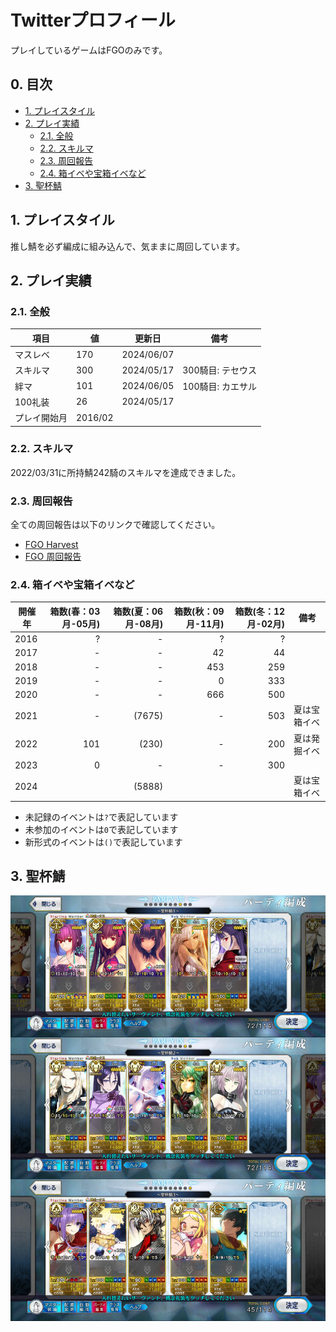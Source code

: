 # Twitterプロフィール <!-- omit in toc -->

プレイしているゲームはFGOのみです。

## 0. 目次 <!-- omit in toc -->

- [1. プレイスタイル](#1-プレイスタイル)
- [2. プレイ実績](#2-プレイ実績)
  - [2.1. 全般](#21-全般)
  - [2.2. スキルマ](#22-スキルマ)
  - [2.3. 周回報告](#23-周回報告)
  - [2.4. 箱イベや宝箱イベなど](#24-箱イベや宝箱イベなど)
- [3. 聖杯鯖](#3-聖杯鯖)

## 1. プレイスタイル

推し鯖を必ず編成に組み込んで、気ままに周回しています。

## 2. プレイ実績

### 2.1. 全般

| 項目         | 値      | 更新日     | 備考              |
| ------------ | ------- | ---------- | ----------------- |
| マスレベ     | 170     | 2024/06/07 |                   |
| スキルマ     | 300     | 2024/05/17 | 300騎目: テセウス |
| 絆マ         | 101     | 2024/06/05 | 100騎目: カエサル |
| 100礼装      | 26      | 2024/05/17 |                   |
| プレイ開始月 | 2016/02 |            |                   |

### 2.2. スキルマ

2022/03/31に所持鯖242騎のスキルマを達成できました。

<blockquote class="twitter-tweet">
  <a href="https://twitter.com/silverag_corgi/status/1509187666574995457?ref_src=twsrc%5Etfw"></a>
</blockquote>
<script async src="https://platform.twitter.com/widgets.js" charset="utf-8"></script>

### 2.3. 周回報告

全ての周回報告は以下のリンクで確認してください。

- [FGO Harvest](https://fgojunks.max747.org/harvest/contents/user/silverag_corgi.html)
- [FGO 周回報告](https://fgodrop.max747.org/owners/4e2d5699-3f48-47e9-863e-b5a31a63348e/reports)

### 2.4. 箱イベや宝箱イベなど

| 開催年 | 箱数(春：03月-05月) | 箱数(夏：06月-08月) | 箱数(秋：09月-11月) | 箱数(冬：12月-02月) | 備考         |
| ------ | ------------------: | ------------------: | ------------------: | ------------------: | ------------ |
| 2016   |                   ? |                   - |                   ? |                   ? |              |
| 2017   |                   - |                   - |                  42 |                  44 |              |
| 2018   |                   - |                   - |                 453 |                 259 |              |
| 2019   |                   - |                   - |                   0 |                 333 |              |
| 2020   |                   - |                   - |                 666 |                 500 |              |
| 2021   |                   - |              (7675) |                   - |                 503 | 夏は宝箱イベ |
| 2022   |                 101 |               (230) |                   - |                 200 | 夏は発掘イベ |
| 2023   |                   0 |                   - |                   - |                 300 |              |
| 2024   |                     |              (5888) |                     |                     | 夏は宝箱イベ |

- 未記録のイベントは`?`で表記しています
- 未参加のイベントは`0`で表記しています
- 新形式のイベントは`()`で表記しています

## 3. 聖杯鯖

<img src="./assets/img/Screenshot_20240517-004123.jpg" width="900">
